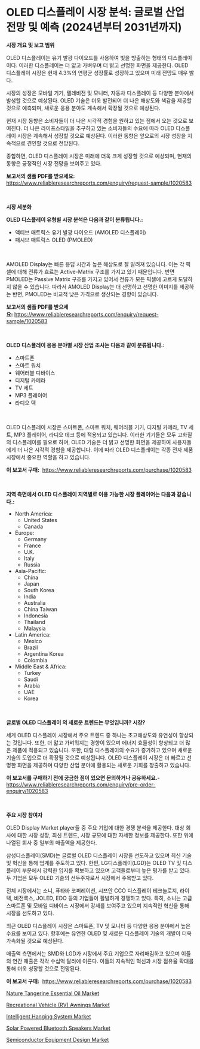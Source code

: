 <p><h1>OLED 디스플레이 시장 분석: 글로벌 산업 전망 및 예측 (2024년부터 2031년까지)</h1></p><p><strong>시장 개요 및 보고 범위</strong></p>
<p><p>OLED 디스플레이는 유기 발광 다이오드를 사용하여 빛을 방출하는 형태의 디스플레이이다. 이러한 디스플레이는 더 얇고 가벼우며 더 밝고 선명한 화면을 제공한다. OLED 디스플레이 시장은 현재 4.3%의 연평균 성장률로 성장하고 있으며 미래 전망도 매우 밝다.</p><p>시장의 성장은 모바일 기기, 텔레비전 및 모니터, 자동차 디스플레이 등 다양한 분야에서 발생할 것으로 예상된다. OLED 기술은 더욱 발전되어 더 나은 해상도와 색감을 제공할 것으로 예측되며, 새로운 응용 분야도 계속해서 확장될 것으로 예상된다.</p><p>현재 시장 동향은 소비자들이 더 나은 시각적 경험을 원하고 있는 점에서 오는 것으로 보여진다. 더 나은 라이프스타일을 추구하고 있는 소비자들의 수요에 따라 OLED 디스플레이 시장은 계속해서 성장할 것으로 예상된다. 이러한 동향은 앞으로의 시장 성장을 지속적으로 견인할 것으로 전망된다.</p><p>종합하면, OLED 디스플레이 시장은 미래에 더욱 크게 성장할 것으로 예상되며, 현재의 동향은 긍정적인 시장 전망을 보여주고 있다.</p></p>
<p><strong>보고서의 샘플 PDF를 받으세요:</strong> <a href="https://www.reliableresearchreports.com/enquiry/request-sample/1020583">https://www.reliableresearchreports.com/enquiry/request-sample/1020583</a></p>
<p>&nbsp;</p>
<p><strong>시장 세분화</strong></p>
<p><strong>OLED 디스플레이 유형별 시장 분석은 다음과 같이 분류됩니다.:</strong></p>
<p><ul><li>액티브 매트릭스 유기 발광 다이오드 (AMOLED 디스플레이)</li><li>패시브 매트릭스 OLED (PMOLED)</li></ul></p>
<p>&nbsp;</p>
<p><p>AMOLED Display는 빠른 응답 시간과 높은 해상도로 잘 알려져 있습니다. 이는 각 픽셀에 대해 전류가 흐르는 Active-Matrix 구조를 가지고 있기 때문입니다. 반면 PMOLED는 Passive Matrix 구조를 가지고 있어서 전류가 모든 픽셀에 고르게 도달하지 않을 수 있습니다. 따라서 AMOLED Display는 더 선명하고 선명한 이미지를 제공하는 반면, PMOLED는 비교적 낮은 가격으로 생산되는 경향이 있습니다.</p></p>
<p><strong>보고서의 샘플 PDF를 받으세요:</strong>&nbsp;<a href="https://www.reliableresearchreports.com/enquiry/request-sample/1020583">https://www.reliableresearchreports.com/enquiry/request-sample/1020583</a></p>
<p>&nbsp;</p>
<p><strong> OLED 디스플레이 응용 분야별 시장 산업 조사는 다음과 같이 분류됩니다.:</strong></p>
<p><ul><li>스마트폰</li><li>스마트 워치</li><li>웨어러블 디바이스</li><li>디지털 카메라</li><li>TV 세트</li><li>MP3 플레이어</li><li>라디오 덱</li></ul></p>
<p>&nbsp;</p>
<p><p>OLED 디스플레이 시장은 스마트폰, 스마트 워치, 웨어러블 기기, 디지털 카메라, TV 세트, MP3 플레이어, 라디오 데크 등에 적용되고 있습니다. 이러한 기기들은 모두 고화질의 디스플레이를 필요로 하며, OLED 기술은 더 밝고 선명한 화면을 제공하여 사용자들에게 더 나은 시각적 경험을 제공합니다. 이에 따라 OLED 디스플레이는 각종 전자 제품 시장에서 중요한 역할을 하고 있습니다.</p></p>
<p><strong>이 보고서 구매:</strong>&nbsp; <a href="https://www.reliableresearchreports.com/purchase/1020583">https://www.reliableresearchreports.com/purchase/1020583</a></p>
<p>&nbsp;</p>
<p><strong>지역 측면에서 OLED 디스플레이 지역별로 이용 가능한 시장 플레이어는 다음과 같습니다.:</strong></p>
<p><ul>
    <li>
        North America:
        <ul>
            <li>United States</li>
            <li>Canada</li>
        </ul>
    </li>
    <li>
        Europe:
        <ul>
            <li>Germany</li>
            <li>France</li>
            <li>U.K.</li>
            <li>Italy</li>
            <li>Russia</li>
        </ul>
    </li>
    <li>
        Asia-Pacific:
        <ul>
            <li>China</li>
            <li>Japan</li>
            <li>South Korea</li>
            <li>India</li>
            <li>Australia</li>
            <li>China Taiwan</li>
            <li>Indonesia</li>
            <li>Thailand</li>
            <li>Malaysia</li>
        </ul>
    </li>
    <li>
        Latin America:
        <ul>
            <li>Mexico</li>
            <li>Brazil</li>
            <li>Argentina Korea</li>
            <li>Colombia</li>
        </ul>
    </li>
    <li>
        Middle East & Africa:
        <ul>
            <li>Turkey</li>
            <li>Saudi</li>
            <li>Arabia</li>
            <li>UAE</li>
            <li>Korea</li>
        </ul>
    </li>
    </ul></p>
<p>&nbsp;</p>
<p><strong>글로벌 OLED 디스플레이 의 새로운 트렌드는 무엇입니까? 시장?</strong></p>
<p><p>세계 OLED 디스플레이 시장에서 주요 트렌드 중 하나는 초고해상도와 유연성이 향상되는 것입니다. 또한, 더 얇고 가벼워지는 경향이 있으며 에너지 효율성이 향상되고 더 많은 제품에 적용되고 있습니다. 또한, 대형 디스플레이의 수요가 증가하고 있으며 새로운 기술의 도입으로 더 확장될 것으로 예상됩니다. OLED 디스플레이 시장은 더 빠르고 선명한 화면을 제공하며 다양한 산업 분야에 활용되는 새로운 기회를 창출하고 있습니다.</p></p>
<p><strong>이 보고서를 구매하기 전에 궁금한 점이 있으면 문의하거나 공유하세요.</strong>- <a href="https://www.reliableresearchreports.com/enquiry/pre-order-enquiry/1020583">https://www.reliableresearchreports.com/enquiry/pre-order-enquiry/1020583</a></p>
<p>&nbsp;</p>
<p><strong>주요 시장 참여자</strong></p>
<p><p>OLED Display Market player들 중 주요 기업에 대한 경쟁 분석을 제공한다. 대상 회사에 대한 시장 성장, 최신 트렌드, 시장 규모에 대한 자세한 정보를 제공한다. 또한 위에 나열된 회사 중 일부의 매출액을 제공한다.</p><p>삼성디스플레이(SMD)는 글로벌 OLED 디스플레이 시장을 선도하고 있으며 최신 기술 및 혁신을 통해 업계를 주도하고 있다. 한편, LG디스플레이(LGD)는 OLED TV 및 디스플레이 부문에서 강력한 입지를 확보하고 있으며 고객들로부터 높은 평가를 받고 있다. 두 기업은 모두 OLED 기술의 선두주자로서 시장에서 주목받고 있다.</p><p>전체 시장에서는 소니, 퓨타바 코퍼레이션, 시쯔안 CCO 디스플레이 테크놀로지, 라이택, 비전록스, JOLED, EDO 등의 기업들이 활발하게 경쟁하고 있다. 특히, 소니는 고급 스마트폰 및 모바일 디바이스 시장에서 강세를 보여주고 있으며 지속적인 혁신을 통해 시장을 선도하고 있다.</p><p>최근 OLED 디스플레이 시장은 스마트폰, TV 및 모니터 등 다양한 응용 분야에서 높은 수요를 보이고 있다. 향후에는 유연한 OLED 및 새로운 디스플레이 기술의 개발이 더욱 가속화될 것으로 예상된다.</p><p>매출액 측면에서는 SMD와 LGD가 시장에서 주요 기업으로 자리매김하고 있으며 이들의 연간 매출은 각각 수십억 달러에 이른다. 이들의 지속적인 혁신과 시장 점유율 확대를 통해 더욱 성장할 것으로 전망된다.</p></p>
<p><strong>이 보고서 구매:</strong>&nbsp;&nbsp;<a href="https://www.reliableresearchreports.com/purchase/1020583">https://www.reliableresearchreports.com/purchase/1020583</a></p>
<p><p><a href="https://view.publitas.com/reportprime-1/nature-tangerine-essential-oil-market-share-market-new-trends-analysis-report-by-type-by-application-by-end-use-by-region-and-segment-forecasts-2023-2030/">Nature Tangerine Essential Oil Market</a></p><p><a href="https://github.com/GroverBarry/Market-Research-Report-List-4/blob/main/recreational-vehicle-rv-awnings-market.md">Recreational Vehicle (RV) Awnings Market</a></p><p><a href="https://issuu.com/reportprime-2/docs/intelligent-hanging-system-market-size-2030.pptx">Intelligent Hanging System Market</a></p><p><a href="https://issuu.com/reportprime-2/docs/solar-powered-bluetooth-speakers-market-size-2030.">Solar Powered Bluetooth Speakers Market</a></p><p><a href="https://scarlet-rocket-c63.notion.site/Semiconductor-Equipment-Design-Market-Analysis-and-Market-Size-Global-Industry-Overview-Market-Seg-2ae5b9f2363049b98b93cfe23f3f9297">Semiconductor Equipment Design Market</a></p></p>
